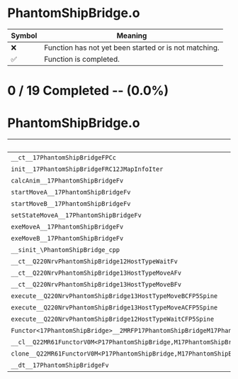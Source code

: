 # PhantomShipBridge.o
| Symbol | Meaning 
| ------------- | ------------- 
| :x: | Function has not yet been started or is not matching. 
| :white_check_mark: | Function is completed. 


# 0 / 19 Completed -- (0.0%)
# PhantomShipBridge.o
| Symbol | Decompiled? |
| ------------- | ------------- |
| `__ct__17PhantomShipBridgeFPCc` | :x: |
| `init__17PhantomShipBridgeFRC12JMapInfoIter` | :x: |
| `calcAnim__17PhantomShipBridgeFv` | :x: |
| `startMoveA__17PhantomShipBridgeFv` | :x: |
| `startMoveB__17PhantomShipBridgeFv` | :x: |
| `setStateMoveA__17PhantomShipBridgeFv` | :x: |
| `exeMoveA__17PhantomShipBridgeFv` | :x: |
| `exeMoveB__17PhantomShipBridgeFv` | :x: |
| `__sinit_\PhantomShipBridge_cpp` | :x: |
| `__ct__Q220NrvPhantomShipBridge12HostTypeWaitFv` | :x: |
| `__ct__Q220NrvPhantomShipBridge13HostTypeMoveAFv` | :x: |
| `__ct__Q220NrvPhantomShipBridge13HostTypeMoveBFv` | :x: |
| `execute__Q220NrvPhantomShipBridge13HostTypeMoveBCFP5Spine` | :x: |
| `execute__Q220NrvPhantomShipBridge13HostTypeMoveACFP5Spine` | :x: |
| `execute__Q220NrvPhantomShipBridge12HostTypeWaitCFP5Spine` | :x: |
| `Functor<17PhantomShipBridge>__2MRFP17PhantomShipBridgeM17PhantomShipBridgeFPCvPv_v_Q22MR61FunctorV0M<P17PhantomShipBridge,M17PhantomShipBridgeFPCvPv_v>` | :x: |
| `__cl__Q22MR61FunctorV0M<P17PhantomShipBridge,M17PhantomShipBridgeFPCvPv_v>CFv` | :x: |
| `clone__Q22MR61FunctorV0M<P17PhantomShipBridge,M17PhantomShipBridgeFPCvPv_v>CFP7JKRHeap` | :x: |
| `__dt__17PhantomShipBridgeFv` | :x: |
